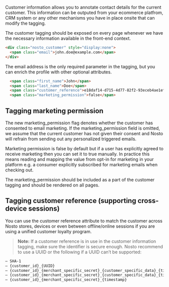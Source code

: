 Customer information allows you to annotate contact details for the current customer. This information can be outputed from your ecommerce platfrom, CRM system or any other mechanisms you have in place onsite that can modify the tagging.

The customer tagging should be exposed on every page whenever we have the necessary information available in the front-end context.

```html
<div class="nosto_customer" style="display:none">
  <span class="email">john.doe@example.com</span>
</div>
```

The email address is the only required parameter in the tagging, but you can enrich the profile with other optional attributes.

```html
  <span class="first_name">John</span>
  <span class="last_name">Doe</span>
  <span class="customer_reference">e18daf14-d715-4d77-82f2-93eceb4ae1ef</span>
  <span class="marketing_permission">false</span>
```

## Tagging marketing permission

The new marketing_permission flag denotes whether the customer has consented to email marketing. If the marketing_permission field is omitted, we assume that the current customer has not given their consent and Nosto will refrain from sending out any personalized triggered emails.

Marketing permission is false by default but if a user has explicitly agreed to receive marketing then you can set it to true manually. In practice this means reading and mapping the value from opt-in for marketing in your platform e.g. a consumer explicitly subscribed for marketing emails when checking out.

The marketing_permission should be included as a part of the customer tagging and should be rendered on all pages.

## Tagging customer reference (supporting cross-device sessions)

You can use the customer reference attribute to match the customer across Nosto stores, devices or even between offline/online sessions if you are using a unified customer loyalty program.

> **Note:** If a customer reference is in use in the customer information tagging, make sure the identifier is 
> secure enough. Nosto recommend to use a UUID or the following if a UUID can’t be supported:

```html
– SHA-1
– {customer_id}_{UUID}
– {customer_id}_{merchant_specific_secret}_{customer_specific_data}_{timestamp}_{random}
– {customer_id}_{merchant_specific_secret}_{customer_specific_data}_{timestamp}
– {customer_id}_{merchant_specific_secret}_{timestamp}
```